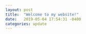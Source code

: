 ```yaml
---
layout: post
title:  "Welcome to my website!"
date:   2019-05-04 17:54:31 -0400
categories: update
---
```


